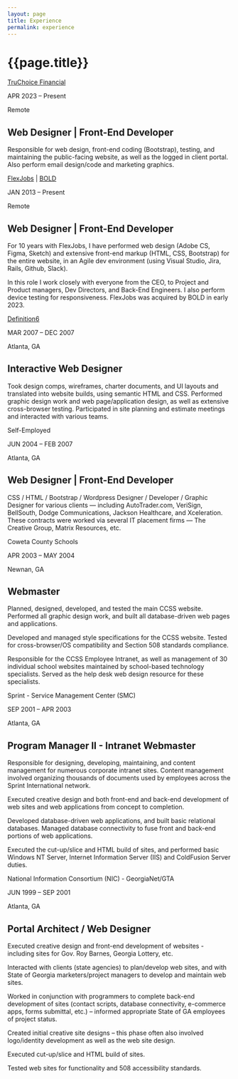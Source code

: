```yaml
---
layout: page
title: Experience
permalink: experience
---
```


<div class="container w-full md:max-w-4xl mx-auto">
  <div class="flex flex-wrap text-sm">
    <div class="w-full">
      <div class="bg-white border shadow-md p-3 md:py-5 md:px-10 h-full">
      <h1 class="uppercase text-center font-semibold text-gray-500 text-lg mb-5">{{page.title}}</h1>
      <div class="grid grid-cols-12 gap-x-4 gap-y-8">
        <div class="col-start-1 col-end-4 border-e">
          <p><a class="text-base font-semibold text-primary-500 hover:text-amber-600 border-b border-dotted border-amber-400" href="https://truchoicefinancial.com" target="_blank">TruChoice Financial</a></p>
          <p class="text-gray-400 text-sm">APR 2023 &ndash; Present</p>
          <p class="text-gray-400 text-xs">Remote</p>
        </div> <!-- left -->
        <div class="col-start-4 col-end-12">
          <h2 class="text-lg font-semibold">Web Designer | Front-End Developer</h2>
          <p>Responsible for web design, front-end coding (Bootstrap), testing, and maintaining the public-facing website, as well as the logged in client portal. Also perform email design/code and marketing graphics.</p>  
        </div> <!-- right -->
        <div class="col-start-1 col-end-4 border-e">
          <p><a class="text-base font-semibold text-primary-500 hover:text-amber-600 border-b border-dotted border-amber-400" href="https://www.flexjobs.com/tour" target="_blank">FlexJobs</a> | <a class="text-base font-semibold text-primary-500 hover:text-amber-600 border-b border-dotted border-amber-400" href="https://www.bold.com/" target="_blank">BOLD</a></p>
          <p class="text-gray-400 text-sm">JAN 2013 &ndash; Present</p>
          <p class="text-gray-400 text-xs">Remote</p>
        </div> <!-- left -->
        <div class="col-start-4 col-end-12">
          <h2 class="text-lg font-semibold">Web Designer | Front-End Developer</h2>
          <p class="mb-1">For 10 years with FlexJobs, I have performed web design (Adobe CS, Figma, Sketch) and extensive front-end markup (HTML, CSS, Bootstrap) for the entire website, in an Agile dev environment (using Visual Studio, Jira, Rails, Github, Slack).</p>
          <p>In this role I work closely with everyone from the CEO, to Project and Product managers, Dev Directors, and Back-End Engineers.  I also perform device testing for responsiveness. FlexJobs was acquired by BOLD in early 2023.</p>  
        </div> <!-- right -->
        <div class="col-start-1 col-end-4 border-e">
          <p><a class="text-base font-semibold text-primary-500 hover:text-amber-600 border-b border-dotted border-amber-400" href="https://definition6.com/" target="_blank">Definition6</a></p>
          <p class="text-gray-400 text-sm">MAR 2007 &ndash; DEC 2007</p>
          <p class="text-gray-400 text-xs">Atlanta, GA</p>
        </div> <!-- left -->
        <div class="col-start-4 col-end-12">
          <h2 class="text-lg font-semibold">Interactive Web Designer</h2>
          <p>Took design comps, wireframes, charter documents, and UI layouts and translated into website builds, using semantic HTML and CSS. Performed graphic design work and web page/application design, as well as extensive cross-browser testing. Participated in site planning and estimate meetings and interacted with various teams.</p>  
        </div> <!-- right -->
        <div class="col-start-1 col-end-4 border-e">
          <p class="text-base font-semibold text-primary-500 hover:text-amber-600 border-b border-dotted border-amber-400">Self-Employed</p>
          <p class="text-gray-400 text-sm">JUN 2004 &ndash; FEB 2007</p>
          <p class="text-gray-400 text-xs">Atlanta, GA</p>
        </div> <!-- left -->
        <div class="col-start-4 col-end-12">
          <h2 class="text-lg font-semibold">Web Designer | Front-End Developer</h2>
          <p>CSS / HTML / Bootstrap / Wordpress Designer / Developer / Graphic Designer for various clients — including AutoTrader.com, VeriSign, BellSouth, Dodge Communications, Jackson Healthcare, and Xceleration. These contracts were worked via several IT placement firms — The Creative Group, Matrix Resources, etc.</p>  
        </div> <!-- right -->
        <div class="col-start-1 col-end-4 border-e">
          <p class="text-base font-semibold text-primary-500 hover:text-amber-600 border-b border-dotted border-amber-400">Coweta County Schools</p>
          <p class="text-gray-400 text-sm">APR 2003 &ndash; MAY 2004</p>
          <p class="text-gray-400 text-xs">Newnan, GA</p>
        </div> <!-- left -->
        <div class="col-start-4 col-end-12">
          <h2 class="text-lg font-semibold">Webmaster</h2>
          <p class="mb-1">Planned, designed, developed, and tested the main CCSS website. Performed all graphic design work, and built all database-driven web pages and applications.</p>
          <p class="mb-1">Developed and managed style specifications for the CCSS website. Tested for cross-browser/OS compatibility and Section 508 standards compliance.</p>
          <p>Responsible for the CCSS Employee Intranet, as well as management of 30 individual school websites maintained by school-based technology specialists. Served as the help desk web design resource for these specialists.</p>  
        </div> <!-- right -->
        <div class="col-start-1 col-end-4 border-e">
          <p class="text-base font-semibold text-primary-500 hover:text-amber-600 border-b border-dotted border-amber-400">Sprint - Service Management Center (SMC)</p>
          <p class="text-gray-400 text-sm">SEP 2001 &ndash; APR 2003</p>
          <p class="text-gray-400 text-xs">Atlanta, GA</p>
        </div> <!-- left -->
        <div class="col-start-4 col-end-12">
          <h2 class="text-lg font-semibold">Program Manager II - Intranet Webmaster</h2>
          <p class="mb-1">Responsible for designing, developing, maintaining, and content management for numerous corporate intranet sites. Content management involved organizing thousands of documents used by employees across the Sprint International network.</p>
          <p class="mb-1">Executed creative design and both front-end and back-end development of web sites and web applications from concept to completion.</p>
          <p class="mb-1">Developed database-driven web applications, and built basic relational databases. Managed database connectivity to fuse front and back-end portions of web applications.</p>
          <p>Executed the cut-up/slice and HTML build of sites, and performed basic Windows NT Server, Internet Information Server (IIS) and ColdFusion Server duties.</p>  
        </div> <!-- right -->
        <div class="col-start-1 col-end-4 border-e">
          <p class="text-base font-semibold text-primary-500 hover:text-amber-600 border-b border-dotted border-amber-400">National Information Consortium (NIC) - GeorgiaNet/GTA</p>
          <p class="text-gray-400 text-sm">JUN 1999 &ndash; SEP 2001</p>
          <p class="text-gray-400 text-xs">Atlanta, GA</p>
        </div> <!-- left -->
        <div class="col-start-4 col-end-12">
          <h2 class="text-lg font-semibold">Portal Architect / Web Designer</h2>
          <p class="mb-1">Executed creative design and front-end development of websites - including sites for Gov. Roy Barnes, Georgia Lottery, etc.</p>
          <p class="mb-1">Interacted with clients (state agencies) to plan/develop web sites, and with State of Georgia marketers/project managers to develop and maintain web sites.</p>
          <p class="mb-1">Worked in conjunction with programmers to complete back-end development of sites (contact scripts, database connectivity, e-commerce apps, forms submittal, etc.) – informed appropriate State of GA employees of project status.</p>
          <p class="mb-1">Created initial creative site designs – this phase often also involved logo/identity development as well as the web site design.</p>
          <p class="mb-1">Executed cut-up/slice and HTML build of sites.</p> 
          <p>Tested web sites for functionality and 508 accessibility standards.</p>  
        </div> <!-- right -->
      </div> <!-- grid -->
      </div> <!-- bg-white -->
    </div> <!-- w-full -->
  </div> <!-- flex -->
</div> <!-- container -->
